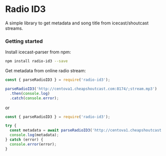 # Radio ID3

A simple library to get metadata and song title from icecast/shoutcast streams.

### Getting started

Install icecast-parser from npm:
``` bash
npm install radio-id3 --save
```

Get metadata from online radio stream:
``` javascript
const { parseRadioID3 } = require('radio-id3');

parseRadioID3('http://centova1.cheapshoutcast.com:8174/;stream.mp3')
  .then(console.log)
  .catch(console.error); 
```

or
``` javascript
const { parseRadioID3 } = require('radio-id3');

try {
  const metadata = await parseRadioID3('http://centova1.cheapshoutcast.com:8174/;stream.mp3');
  console.log(metadata);
} catch (error) {
  console.error(error);
} 
```
